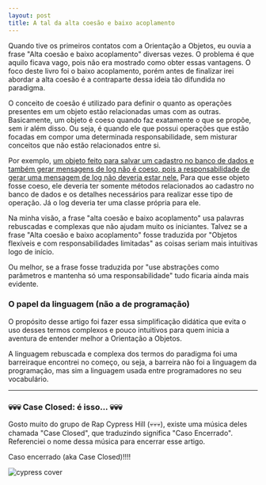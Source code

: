 ```yaml
---
layout: post
title: A tal da alta coesão e baixo acoplamento
---
```


Quando tive os primeiros contatos com a Orientação a Objetos, eu ouvia a frase "Alta coesão e baixo acoplamento" diversas vezes. O problema é que aquilo ficava vago, pois não era mostrado como obter essas vantagens. O foco deste livro foi o baixo acoplamento, porém antes de finalizar irei abordar a alta coesão é a contraparte dessa ideia tão difundida no paradigma. 

O conceito de coesão é utilizado para definir o quanto as operações presentes em um objeto estão relacionadas umas com as outras. Basicamente, um objeto é coeso quando faz exatamente o que se propõe, sem ir além disso. Ou seja, é quando ele que possui operações que estão focadas em compor uma determinada responsabilidade, sem misturar conceitos que não estão relacionados entre si.

Por exemplo, [um objeto feito para salvar um cadastro no banco de dados e também gerar mensagens de log não é coeso, pois a responsabilidade de gerar uma mensagem de log não deveria estar nele.](https://raphael-da-silva.github.io/responsabidade-coesa/) Para que esse objeto fosse coeso, ele deveria ter somente métodos relacionados ao cadastro no banco de dados e os detalhes necessários para realizar esse tipo de operação. Já o log deveria ter uma classe própria para ele.

Na minha visão, a frase "alta coesão e baixo acoplamento" usa palavras rebuscadas e complexas que não ajudam muito os iniciantes. Talvez se a frase "Alta coesão e baixo acoplamento" fosse traduzida por "Objetos flexíveis e com responsabilidades limitadas" as coisas seriam mais intuitivas logo de início. 

Ou melhor, se a frase fosse traduzida por "use abstrações como parâmetros e mantenha só uma responsabilidade" tudo ficaria ainda mais evidente. 

### O papel da linguagem (não a de programação)

O propósito desse artigo foi fazer essa simplificação didática que evita o uso desses termos complexos e pouco intuitivos para quem inicia a aventura de entender melhor a Orientação a Objetos. 

A linguagem rebuscada e complexa dos termos do paradigma foi uma barreiraque encontrei no começo, ou seja, a barreira não foi a linguagem da programação, mas sim a linguagem usada entre programadores no seu vocabulário.

***

### 💀💀💀 Case Closed: é isso... 💀💀💀

Gosto muito do grupo de Rap Cypress Hill (💀💀💀), existe uma música deles chamada "Case Closed", que traduzindo significa "Caso Encerrado". Referenciei o nome dessa música para encerrar esse artigo. 

Caso encerrado (aka Case Closed)!!!!

![cypress cover](https://i.scdn.co/image/ab67616d0000b2734e51c518e787896bc8cdb1a5)
